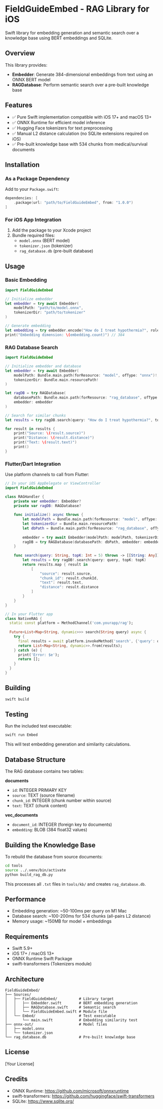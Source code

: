 # FieldGuideEmbed - RAG Library for iOS

Swift library for embedding generation and semantic search over a knowledge base using BERT embeddings and SQLite.

## Overview

This library provides:
- **Embedder**: Generate 384-dimensional embeddings from text using an ONNX BERT model
- **RAGDatabase**: Perform semantic search over a pre-built knowledge base

## Features

- ✅ Pure Swift implementation compatible with iOS 17+ and macOS 13+
- ✅ ONNX Runtime for efficient model inference
- ✅ Hugging Face tokenizers for text preprocessing
- ✅ Manual L2 distance calculation (no SQLite extensions required on iOS)
- ✅ Pre-built knowledge base with 534 chunks from medical/survival documents

## Installation

### As a Package Dependency

Add to your `Package.swift`:

```swift
dependencies: [
    .package(url: "path/to/FieldGuideEmbed", from: "1.0.0")
]
```

### For iOS App Integration

1. Add the package to your Xcode project
2. Bundle required files:
   - `model.onnx` (BERT model)
   - `tokenizer.json` (tokenizer)
   - `rag_database.db` (pre-built database)

## Usage

### Basic Embedding

```swift
import FieldGuideEmbed

// Initialize embedder
let embedder = try await Embedder(
    modelPath: "path/to/model.onnx",
    tokenizerDir: "path/to/tokenizer"
)

// Generate embedding
let embedding = try embedder.encode("How do I treat hypothermia?", role: "query")
print("Embedding dimension: \(embedding.count)") // 384
```

### RAG Database Search

```swift
import FieldGuideEmbed

// Initialize embedder and database
let embedder = try await Embedder(
    modelPath: Bundle.main.path(forResource: "model", ofType: "onnx")!,
    tokenizerDir: Bundle.main.resourcePath!
)

let ragDB = try RAGDatabase(
    databasePath: Bundle.main.path(forResource: "rag_database", ofType: "db")!,
    embedder: embedder
)

// Search for similar chunks
let results = try ragDB.search(query: "How do I treat hypothermia?", topK: 5)

for result in results {
    print("Source: \(result.source)")
    print("Distance: \(result.distance)")
    print("Text: \(result.text)")
    print()
}
```

### Flutter/Dart Integration

Use platform channels to call from Flutter:

```swift
// In your iOS AppDelegate or ViewController
import FieldGuideEmbed

class RAGHandler {
    private var embedder: Embedder?
    private var ragDB: RAGDatabase?
    
    func initialize() async throws {
        let modelPath = Bundle.main.path(forResource: "model", ofType: "onnx")!
        let tokenizerDir = Bundle.main.resourcePath!
        let dbPath = Bundle.main.path(forResource: "rag_database", ofType: "db")!
        
        embedder = try await Embedder(modelPath: modelPath, tokenizerDir: tokenizerDir)
        ragDB = try RAGDatabase(databasePath: dbPath, embedder: embedder!)
    }
    
    func search(query: String, topK: Int = 5) throws -> [[String: Any]] {
        let results = try ragDB!.search(query: query, topK: topK)
        return results.map { result in
            [
                "source": result.source,
                "chunk_id": result.chunkId,
                "text": result.text,
                "distance": result.distance
            ]
        }
    }
}
```

```dart
// In your Flutter app
class NativeRAG {
  static const platform = MethodChannel('com.yourapp/rag');
  
  Future<List<Map<String, dynamic>>> search(String query) async {
    try {
      final results = await platform.invokeMethod('search', {'query': query});
      return List<Map<String, dynamic>>.from(results);
    } catch (e) {
      print('Error: $e');
      return [];
    }
  }
}
```

## Building

```bash
swift build
```

## Testing

Run the included test executable:

```bash
swift run Embed
```

This will test embedding generation and similarity calculations.

## Database Structure

The RAG database contains two tables:

**documents**
- `id`: INTEGER PRIMARY KEY
- `source`: TEXT (source filename)
- `chunk_id`: INTEGER (chunk number within source)
- `text`: TEXT (chunk content)

**vec_documents**
- `document_id`: INTEGER (foreign key to documents)
- `embedding`: BLOB (384 float32 values)

## Building the Knowledge Base

To rebuild the database from source documents:

```bash
cd tools
source ../.venv/bin/activate
python build_rag_db.py
```

This processes all `.txt` files in `tools/kb/` and creates `rag_database.db`.

## Performance

- Embedding generation: ~50-100ms per query on M1 Mac
- Database search: ~100-200ms for 534 chunks (all-pairs L2 distance)
- Memory usage: ~150MB for model + embeddings

## Requirements

- Swift 5.9+
- iOS 17+ / macOS 13+
- ONNX Runtime Swift Package
- swift-transformers (Tokenizers module)

## Architecture

```
FieldGuideEmbed/
├── Sources/
│   ├── FieldGuideEmbed/          # Library target
│   │   ├── Embedder.swift        # BERT embedding generation
│   │   ├── RAGDatabase.swift     # Semantic search
│   │   └── FieldGuideEmbed.swift # Module file
│   └── Embed/                    # Test executable
│       └── main.swift            # Embedding similarity test
├── onnx-out/                     # Model files
│   ├── model.onnx
│   └── tokenizer.json
└── rag_database.db               # Pre-built knowledge base
```

## License

[Your License]

## Credits

- ONNX Runtime: https://github.com/microsoft/onnxruntime
- swift-transformers: https://github.com/huggingface/swift-transformers
- SQLite: https://www.sqlite.org/
